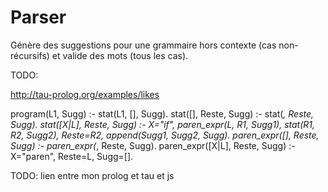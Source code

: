 # Parser

Génère des suggestions pour une grammaire hors contexte (cas non-récursifs) et valide des mots (tous les cas).

TODO:

http://tau-prolog.org/examples/likes

program(L1, Sugg) :- stat(L1, [], Sugg).
stat([], Reste, Sugg) :- stat(_, Reste, Sugg).
stat([X|L], Reste, Sugg) :- X="if", paren_expr(L, R1, Sugg1), stat(R1, R2, Sugg2), Reste=R2, append(Sugg1, Sugg2, Sugg).
paren_expr([], Reste, Sugg) :- paren_expr(_, Reste, Sugg).
paren_expr([X|L], Reste, Sugg) :- X="paren", Reste=L, Sugg=[].


TODO: lien entre mon prolog et tau et js
